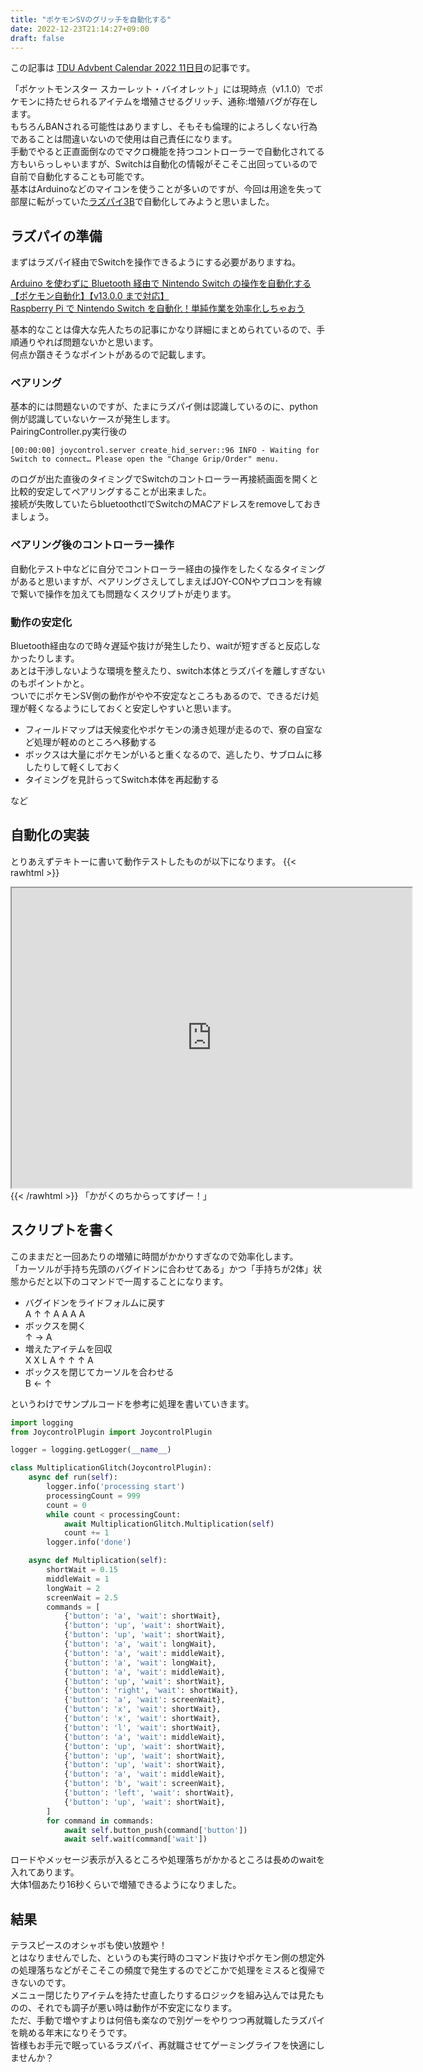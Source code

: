```yaml
---
title: "ポケモンSVのグリッチを自動化する"
date: 2022-12-23T21:14:27+09:00
draft: false
---
```

この記事は [TDU Advbent Calendar 2022 11日目](https://qiita.com/advent-calendar/2022/tdu)の記事です。

「ポケットモンスター スカーレット・バイオレット」には現時点（v1.1.0）でポケモンに持たせられるアイテムを増殖させるグリッチ、通称:増殖バグが存在します。\
もちろんBANされる可能性はありますし、そもそも倫理的によろしくない行為であることは間違いないので使用は自己責任になります。\
手動でやると正直面倒なのでマクロ機能を持つコントローラーで自動化されてる方もいらっしゃいますが、Switchは自動化の情報がそこそこ出回っているので自前で自動化することも可能です。\
基本はArduinoなどのマイコンを使うことが多いのですが、今回は用途を失って部屋に転がっていた[ラズパイ3B](https://akizukidenshi.com/catalog/g/gM-11425/)で自動化してみようと思いました。

## ラズパイの準備
まずはラズパイ経由でSwitchを操作できるようにする必要がありますね。

[Arduino を使わずに Bluetooth 経由で Nintendo Switch の操作を自動化する【ポケモン自動化】【v13.0.0 まで対応】](https://qiita.com/almtr/items/38a7f0c3056024532e8d)\
[Raspberry Pi で Nintendo Switch を自動化！単純作業を効率化しちゃおう](https://ponkichi.blog/rapsberry-switch-01/)


基本的なことは偉大な先人たちの記事にかなり詳細にまとめられているので、手順通りやれば問題ないかと思います。\
何点か躓きそうなポイントがあるので記載します。

### ペアリング
基本的には問題ないのですが、たまにラズパイ側は認識しているのに、python側が認識していないケースが発生します。\
PairingController.py実行後の
```
[00:00:00] joycontrol.server create_hid_server::96 INFO - Waiting for Switch to connect… Please open the "Change Grip/Order" menu.
```
のログが出た直後のタイミングでSwitchのコントローラー再接続画面を開くと比較的安定してペアリングすることが出来ました。\
接続が失敗していたらbluetoothctlでSwitchのMACアドレスをremoveしておきましょう。

### ペアリング後のコントローラー操作
自動化テスト中などに自分でコントローラー経由の操作をしたくなるタイミングがあると思いますが、ペアリングさえしてしまえばJOY-CONやプロコンを有線で繋いで操作を加えても問題なくスクリプトが走ります。

### 動作の安定化
Bluetooth経由なので時々遅延や抜けが発生したり、waitが短すぎると反応しなかったりします。\
あとは干渉しないような環境を整えたり、switch本体とラズパイを離しすぎないのもポイントかと。\
ついでにポケモンSV側の動作がやや不安定なところもあるので、できるだけ処理が軽くなるようにしておくと安定しやすいと思います。
- フィールドマップは天候変化やポケモンの湧き処理が走るので、寮の自室など処理が軽めのところへ移動する
- ボックスは大量にポケモンがいると重くなるので、逃したり、サブロムに移したりして軽くしておく
- タイミングを見計らってSwitch本体を再起動する

など

## 自動化の実装
とりあえずテキトーに書いて動作テストしたものが以下になります。
{{< rawhtml >}}
<iframe src="https://drive.google.com/file/d/1DvF-GAWHd6YjqkP7TYZHkLHwCfYhTNzp/preview" width="640" height="480" allow="autoplay"></iframe>
{{< /rawhtml >}}
「かがくのちからってすげー！」

## スクリプトを書く
このままだと一回あたりの増殖に時間がかかりすぎなので効率化します。\
「カーソルが手持ち先頭のバグイドンに合わせてある」かつ「手持ちが2体」状態からだと以下のコマンドで一周することになります。
- バグイドンをライドフォルムに戻す\
A ↑ ↑ A A A A
- ボックスを開く\
↑ → A
- 増えたアイテムを回収\
X X L A ↑ ↑ ↑ A
- ボックスを閉じてカーソルを合わせる\
B ← ↑

というわけでサンプルコードを参考に処理を書いていきます。

```py
import logging
from JoycontrolPlugin import JoycontrolPlugin

logger = logging.getLogger(__name__)

class MultiplicationGlitch(JoycontrolPlugin):
    async def run(self):
        logger.info('processing start')
        processingCount = 999
        count = 0
        while count < processingCount:
            await MultiplicationGlitch.Multiplication(self)
            count += 1
        logger.info('done')

    async def Multiplication(self):
        shortWait = 0.15
        middleWait = 1
        longWait = 2
        screenWait = 2.5
        commands = [
            {'button': 'a', 'wait': shortWait},
            {'button': 'up', 'wait': shortWait},
            {'button': 'up', 'wait': shortWait},
            {'button': 'a', 'wait': longWait},
            {'button': 'a', 'wait': middleWait},
            {'button': 'a', 'wait': longWait},
            {'button': 'a', 'wait': middleWait},
            {'button': 'up', 'wait': shortWait},
            {'button': 'right', 'wait': shortWait},
            {'button': 'a', 'wait': screenWait},
            {'button': 'x', 'wait': shortWait},
            {'button': 'x', 'wait': shortWait},
            {'button': 'l', 'wait': shortWait},
            {'button': 'a', 'wait': middleWait},
            {'button': 'up', 'wait': shortWait},
            {'button': 'up', 'wait': shortWait},
            {'button': 'up', 'wait': shortWait},
            {'button': 'a', 'wait': middleWait},
            {'button': 'b', 'wait': screenWait},
            {'button': 'left', 'wait': shortWait},
            {'button': 'up', 'wait': shortWait},
        ]
        for command in commands:
            await self.button_push(command['button'])
            await self.wait(command['wait'])
```
ロードやメッセージ表示が入るところや処理落ちがかかるところは長めのwaitを入れてあります。\
大体1個あたり16秒くらいで増殖できるようになりました。

## 結果
テラスピースのオシャボも使い放題や！\
とはなりませんでした、というのも実行時のコマンド抜けやポケモン側の想定外の処理落ちなどがそこそこの頻度で発生するのでどこかで処理をミスると復帰できないのです。\
メニュー閉じたりアイテムを持たせ直したりするロジックを組み込んでは見たものの、それでも調子が悪い時は動作が不安定になります。\
ただ、手動で増やすよりは何倍も楽なので別ゲーをやりつつ再就職したラズパイを眺める年末になりそうです。\
皆様もお手元で眠っているラズパイ、再就職させてゲーミングライフを快適にしませんか？
